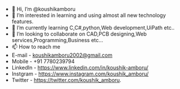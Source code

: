 - 👋 Hi, I’m @koushikamboru
- 👀 I’m interested in learning and using almost all new technology features.
- 🌱 I’m currently learning C,C#,python,Web development,UiPath etc..
- 💞️ I’m looking to collaborate on CAD,PCB designing,Web services,Programming,Business  etc...
- 📫 How to reach me
- E-mail   - koushikamboru2002@gmail.com
- Mobile   - +91 7780239794
- LinkedIn - https://www.linkedin.com/in/koushik-amboru/
- Instgram - https://www.instagram.com/koushik_amboru/
- Twitter  - https://twitter.com/koushik_amboru.
